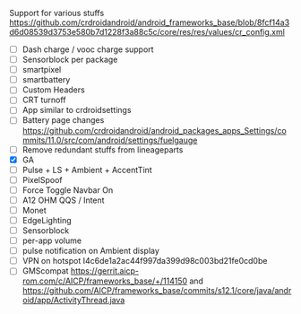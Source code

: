 Support for various stuffs 
https://github.com/crdroidandroid/android_frameworks_base/blob/8fcf14a3d6d08539d3753e580b7d1228f3a88c5c/core/res/res/values/cr_config.xml

- [ ] Dash charge / vooc charge support
- [ ] Sensorblock per package
- [ ] smartpixel
- [ ] smartbattery
- [ ] Custom Headers
- [ ] CRT turnoff
- [ ] App similar to crdroidsettings
- [ ] Battery page changes https://github.com/crdroidandroid/android_packages_apps_Settings/commits/11.0/src/com/android/settings/fuelgauge
- [ ] Remove redundant stuffs from lineageparts
- [x] GA
- [ ] Pulse + LS + Ambient + AccentTint
- [ ] PixelSpoof
- [ ] Force Toggle Navbar On
- [ ] A12 OHM QQS / Intent
- [ ] Monet
- [ ] EdgeLighting
- [ ] Sensorblock
- [ ] per-app volume
- [ ] pulse notification on Ambient display
- [ ] VPN on hotspot I4c6de1a2ac44f997da399d98c003bd21fe0cd0be
- [ ] GMScompat https://gerrit.aicp-rom.com/c/AICP/frameworks_base/+/114150 and https://github.com/AICP/frameworks_base/commits/s12.1/core/java/android/app/ActivityThread.java
